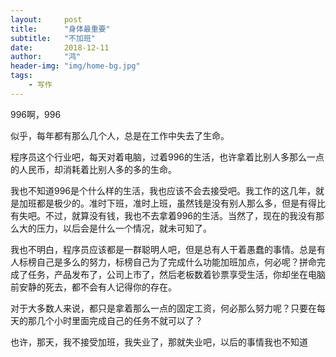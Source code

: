```yaml
---
layout:     post
title:      "身体最重要"
subtitle:   "不加班"
date:       2018-12-11
author:     "鸿"
header-img: "img/home-bg.jpg"
tags:
    - 写作
---
```




996啊，996

似乎，每年都有那么几个人，总是在工作中失去了生命。

程序员这个行业吧，每天对着电脑，过着996的生活，也许拿着比别人多那么一点的人民币，却消耗着比别人多的多的生命。

我也不知道996是个什么样的生活，我也应该不会去接受吧。我工作的这几年，就是加班都是极少的。准时下班，准时上班，虽然钱是没有别人那么多，但是有得比有失吧。不过，就算没有钱，我也不去拿着996的生活。当然了，现在的我没有那么大的压力，以后会是什么一个情况，就未可知了。



我也不明白，程序员应该都是一群聪明人吧，但是总有人干着愚蠢的事情。总是有人标榜自己是多么的努力，标榜自己为了完成什么功能加班加点，何必呢？拼命完成了任务，产品发布了，公司上市了，然后老板数着钞票享受生活，你却坐在电脑前安静的死去，都不会有人记得你的存在。



对于大多数人来说，都只是拿着那么一点的固定工资，何必那么努力呢？只要在每天的那几个小时里面完成自己的任务不就可以了？



也许，那天，我不接受加班，我失业了，那就失业吧，以后的事情我也不知道




